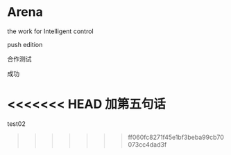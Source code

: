 # Arena
the work for Intelligent control

push edition

合作测试

成功

<<<<<<< HEAD
加第五句话
=======
test02
>>>>>>> ff060fc8271f45e1bf3beba99cb70073cc4dad3f
